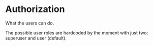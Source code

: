 # Authorization

What the users can do.

The possible user roles are hardcoded by the moment with just two: superuser and user (default).
